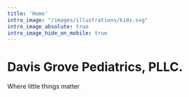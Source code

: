```yaml
---
title: 'Home'
intro_image: "/images/illustrations/kids.svg"
intro_image_absolute: true
intro_image_hide_on_mobile: true
---
```


# Davis Grove Pediatrics, PLLC.

Where little things matter
